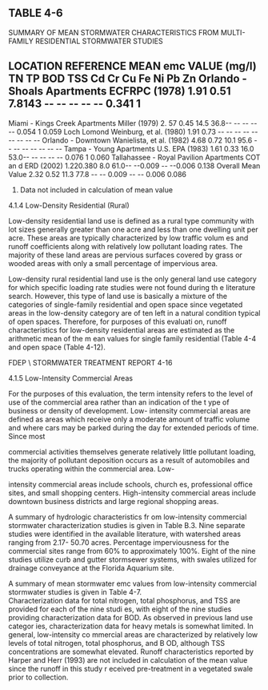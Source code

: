<!-- NEEDS USER REVIEW -->
## TABLE  4-6 
 
SUMMARY  OF  MEAN  STORMWATER  CHARACTERISTICS 
FROM  MULTI-FAMILY  RESIDENTIAL  STORMWATER  STUDIES 
 
LOCATION 
REFERENCE 
MEAN emc VALUE (mg/l) 
TN 
TP 
BOD 
TSS 
Cd 
Cr 
Cu 
Fe 
Ni 
Pb 
Zn 
Orlando - Shoals 
Apartments 
ECFRPC 
(1978) 
1.91 0.51 7.8143 -- -- -- -- -- 0.341
1
 -- 
Miami - Kings Creek 
Apartments 
Miller (1979) 2.
57 0.45 14.5 36.8-- -- -- -- -- 0.054
1
 0.059 
Loch Lomond 
Weinburg, et al. 
(1980) 
1.91 0.73 -- -- -- -- -- -- -- -- -- 
Orlando - Downtown 
Wanielista, et al. 
(1982) 
4.68 0.72 10.1 95.6 -- -- -- -- -- -- -- 
Tampa - Young 
Apartments 
U.S. EPA 
(1983) 
1.61 0.33 16.0 53.0-- -- -- -- -- 0.076
1
 0.060 
Tallahassee - Royal 
Pavilion Apartments 
COT an d  ERD 
(2002) 
1.220.380 8.0 61.0-- --0.009 -- --0.006 0.138 
Overall Mean Value 2.32 0.52 11.3 77.8 -- -- 0.009 -- -- 0.006 0.086 
 
1.  Data not included in calculation of mean value 
 
 

  
4.1.4 Low-Density Residential (Rural)
 
 
 Low-density residential land use is defined 
as a rural type community with lot sizes 
generally greater than one acre and less than one 
dwelling unit per acre.  These areas are typically 
characterized by low traffic volum
es and runoff coefficients along with relatively low pollutant 
loading rates.  The majority of these land areas
 are pervious surfaces covered by grass or wooded 
areas with only a small percentage of impervious area. 

 

 Low-density rural residential land use is 
the only general land use category for which 
specific loading rate studies were not found during th
e literature search.  However, this type of land 
use is basically a mixture of the categories of
 single-family residential and open space since 
vegetated areas in the low-density category are of
ten left in a natural condition typical of open 
spaces.  Therefore, for purposes of this evaluati
on, runoff characteristics for low-density residential 
areas are estimated as the arithmetic mean of the m
ean values for single family residential (Table 4-4 
and open space (Table 4-12).   

FDEP \ STORMWATER  TREATMENT  REPORT 
4-16 
 

 
4.1.5 Low-Intensity Commercial Areas
 
 

 For the purposes of this evaluation, the term 
intensity refers to the level of use of the 
commercial area rather than an indication of the t
ype of business or density of development.  Low-
intensity commercial areas are defined as areas 
which receive only a moderate amount of traffic 
volume and where cars may be parked during the day for extended periods of time.  Since most 

commercial activities themselves generate relatively 
little pollutant loading, the majority of pollutant 
deposition occurs as a result of automobiles and trucks operating within the commercial area.  Low-

intensity commercial areas include schools, church
es, professional office sites, and small shopping 
centers.  High-intensity commercial areas include
 downtown business districts and large regional 
shopping areas. 

 

 A summary of hydrologic characteristics fr
om low-intensity commercial stormwater 
characterization studies is given in Table B.3.  Nine
 separate studies were identified in the available 
literature, with watershed areas ranging from 2.17-
50.70 acres.  Percentage imperviousness for the 
commercial sites range from 60% to approximately 
100%.  Eight of the nine studies utilize curb and 
gutter stormsewer systems, with swales utilized 
for drainage conveyance at the Florida Aquarium 
site. 

 

 A summary of mean stormwater emc values
 from low-intensity commercial stormwater 
studies is given in Table 4-7.  
Characterization data for total nitrogen, total phosphorus, and TSS are 
provided for each of the nine studi
es, with eight of the nine studies providing characterization data 
for BOD.  As observed in previous land use categor
ies, characterization data for heavy metals is 
somewhat limited.  In general, low-intensity co
mmercial areas are characterized by relatively low 
levels of total nitrogen, total phosphorus, and B
OD, although TSS concentrations are somewhat 
elevated.  Runoff characteristics reported by Harper
 and Herr (1993) are not included in calculation 
of the mean value since the runoff in this study r
eceived pre-treatment in a vegetated swale prior to 
collection.
